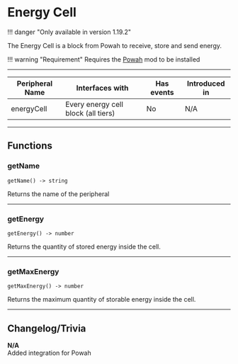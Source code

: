 # Energy Cell

!!! danger "Only available in version 1.19.2"

The Energy Cell is a block from Powah to receive, store and send energy.

!!! warning "Requirement"
    Requires the [Powah](https://www.curseforge.com/minecraft/mc-mods/powah-rearchitected) mod to be installed

<p class="picture-spacing" style="--ps:1.9rem;"></p>

---

<center>

| Peripheral Name   | Interfaces with                     | Has events | Introduced in |
| ----------------- | ----------------------------------- | ---------- | ------------- |
| energyCell        | Every energy cell block (all tiers) | No         | N/A           |

</center>

---

## Functions

### getName
```
getName() -> string
```
Returns the name of the peripheral

---

### getEnergy
```
getEnergy() -> number
```
Returns the quantity of stored energy inside the cell.

---

### getMaxEnergy
```
getMaxEnergy() -> number
```
Returns the maximum quantity of storable energy inside the cell.

---


## Changelog/Trivia

**N/A**  
Added integration for Powah
